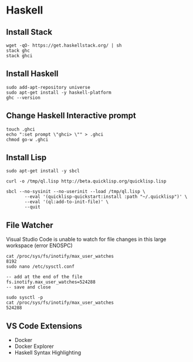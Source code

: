 # Haskell

## Install Stack

```console
wget -qO- https://get.haskellstack.org/ | sh
stack ghc
stack ghci
```

## Install Haskell

```console
sudo add-apt-repository universe
sudo apt-get install -y haskell-platform
ghc --version
```

## Change Haskell Interactive prompt

```console
touch .ghci
echo ":set prompt \"ghci> \"" > .ghci
chmod go-w .ghci
```

## Install Lisp

```console
sudo apt-get install -y sbcl

curl -o /tmp/ql.lisp http://beta.quicklisp.org/quicklisp.lisp

sbcl --no-sysinit --no-userinit --load /tmp/ql.lisp \
       --eval '(quicklisp-quickstart:install :path "~/.quicklisp")' \
       --eval '(ql:add-to-init-file)' \
       --quit
```

## File Watcher

Visual Studio Code is unable to watch for file changes in this large workspace (error ENOSPC)

```console
cat /proc/sys/fs/inotify/max_user_watches
8192
sudo nano /etc/sysctl.conf

-- add at the end of the file
fs.inotify.max_user_watches=524288
-- save and close

sudo sysctl -p
cat /proc/sys/fs/inotify/max_user_watches
524288
```

## VS Code Extensions

- Docker
- Docker Explorer
- Haskell Syntax Highlighting